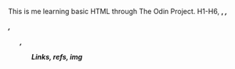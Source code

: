 This is me learning basic HTML through The Odin Project.
H1-H6, <strong>, <em>, <p>, <ul>, <ol>
Links, refs, img
